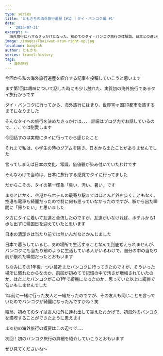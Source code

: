 ```yaml
---
---
type: series
title: 'ともきちの海外旅行遍歴【#1】｜タイ・バンコク編 #1'
date:
  - '2025-07-31'
excerpt: >-
  海外旅行にハマるきっかけとなった、初めてのタイ・バンコク旅行の体験談。日本との違いに「臭い、汚い、暑い」と感じた強烈な第一印象と、当時のカルチャーショックを正直に綴ります。海外旅行の価値観が変わった瞬間や、1年後の再訪で感じた変化とは？旅の原点となったバンコクでのエピソードを紹介します。
image: /images/Thai/wat-arun-right-up.jpg
location: bangkok
author: ともきち
series: travel-history
tags:
  - 海外旅行
---
```


今回から私の海外旅行遍歴を紹介する記事を投稿していこうと思います

まず第1回は趣味について話した時にも少し触れた、実質初の海外旅行であるタイ旅行からです

タイ・バンコクに行ってから、海外旅行にはまり、世界10ヶ国20都市を旅するまでになりました

そんなタイへの旅行を決めたきっかけは、、、
詳細はブログ内でお話しているので、ここでは割愛します

今回話すのは実際にタイに行ってから感じたこと

それまで私は、小学生の時のグアムを除き、日本から出たことがありませんでした

言ってしまえば日本の文化、常識、価値観が染み付いていたわけです

そんなわけで当時は、日本に旅行する感覚でタイに行ってました

だからこその、タイの第一印象「臭い、汚い、暑い」です

まあとにかく、空港からホテルの最寄り駅まではほとんど外を歩くこともなく、空港も電車も綺麗だったので特に何も思っていなかったのですが、駅から出た瞬間に「帰りたい」と思いました

夕方にタイに着いて友達と合流したのですが、友達がいなければ、ホテルから1歩も出ずに帰国日を迎えていたと思います

日本の清潔さは当たり前では無いんだなとかんじました

日本で暮らしていると、あの場所で生活することなんて到底考えられませんが、バンコクにも当たり前のように生活している人がいるわけで、自分の中の当たり前が崩れた瞬間だったとおもいます

ちなみにその1年後、つい最近またバンコクに行ってきたのですが、そういった場所に慣れたからなのか、前回が初めてで記憶の中で汚さが増幅されていたのか、はたまたバンコクがこの1年で綺麗になったのか、思っていた以上に綺麗で匂いもしませんでした

1年前に一緒に行った友人と一緒だったのですが、その友人も同じことを言っていたのでバンコクが綺麗になったんですかね？笑

結局、初めてのタイは友人に外に連れ出して貰えたおかげで、初海外のバンコクを満喫することができたように思えます

まあ初の海外旅行の概要はこの辺りで、、、

次回！初のバンコク旅行の詳細を紹介していこうとおもいます

ぜひ見てくださいね〜
